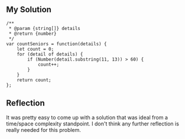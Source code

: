 ## My Solution

```
/**
 * @param {string[]} details
 * @return {number}
 */
var countSeniors = function(details) {
    let count = 0;
    for (detail of details) {
        if (Number(detail.substring(11, 13)) > 60) {
            count++;
        }
    }
    return count;
};
```

## Reflection

It was pretty easy to come up with a solution that was ideal from a time/space complexity standpoint. I don't think any further reflection is really needed for this problem.
